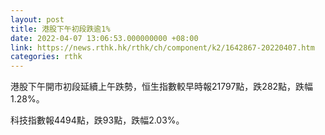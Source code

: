 ```yaml
---
layout: post
title: 港股下午初段跌逾1%
date: 2022-04-07 13:06:53.000000000 +08:00
link: https://news.rthk.hk/rthk/ch/component/k2/1642867-20220407.htm
categories: rthk
---
```


港股下午開市初段延續上午跌勢，恒生指數較早時報21797點，跌282點，跌幅1.28%。

科技指數報4494點，跌93點，跌幅2.03%。
